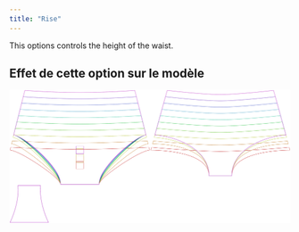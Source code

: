 ```yaml
---
title: "Rise"
---
```


This options controls the height of the waist.

## Effet de cette option sur le modèle

![Cette image montre l'effet de cette option en superposant plusieurs variantes qui ont une valeur différente pour cette option](unice_rise_sample.svg "Effet de cette option sur le modèle")
